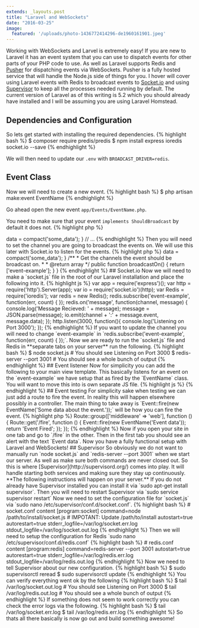 ```yaml
---
extends: _layouts.post
title: "Laravel and WebSockets"
date: "2016-03-25"
image:
  featured: '/uploads/photo-1436772414296-de1960161901.jpeg'
---
```


Working with WebSockets and Larvel is extremely easy! If you are new to Laravel it has an event system that you can use to dispatch events for other parts of your PHP code to use. As well as Laravel supports Redis and [Pusher](https://pusher.com/) for dispatching events via WebSockets. Pusher is a fully hosted service that will handle the Node.js side of things for you. I hover will cover using Laravel events with Redis to broadcast events to [Socket.io](http://socket.io/) and using [Supervisor](http://supervisord.org/) to keep all the processes needed running by default. The current version of Laravel as of this writing is 5.2 which you should already have installed and I will be assuming you are using Laravel Homstead.

## Dependencies and Configuration
So lets get started with installing the required dependencies.
{% highlight bash %}
$ composer require predis/predis
$ npm install express ioredis socket.io --save
{% endhighlight %}

We will then need to update our `.env` with `BROADCAST_DRIVER=redis`.

## Event Class
Now we will need to create a new event.
{% highlight bash %}
$ php artisan make:event EventName
{% endhighlight %}

Go ahead open the new event `app/Events/EventName.php`.

You need to make sure that your event `implements ShouldBroadcast` by default it does not.
{% highlight php %}
<?php
// ...
class EventName extends Event implements ShouldBroadcast
// ...
{% endhighlight %}

For this example we will use a `$data` property to pass information to socket.io however by default you will have access to any public property.
{% highlight php %}
<?php
// ...
public $data;
// ...
public function __construct($some_data)
{
    $this->data = compact('some_data');
}
// ...
{% endhighlight %}
Then you will need to set the channel you are going to broadcast the events on. We will use this later with Socket.io to listen for the events.
{% highlight php %}
<?php
// ...
public function broadcastOn()
{
    return ['event-example'];
}
// ...
{% endhighlight %}
Our whole event class should now look like this.
{% highlight php %}
<?php

namespace App\Events;

use App\Events\Event;
use Illuminate\Queue\SerializesModels;
use Illuminate\Contracts\Broadcasting\ShouldBroadcast;

class EventName extends Event implements ShouldBroadcast
{
    use SerializesModels;

    public $data;

    /**
     * Create a new event instance.
     *
     * @return void
     */
    public function __construct($some_data)
    {
        $this->data = compact('some_data');
    }

    /**
     * Get the channels the event should be broadcast on.
     *
     * @return array
     */
    public function broadcastOn()
    {
        return ['event-example'];
    }
}
{% endhighlight %}

## Socket.io
Now we will need to make a `socket.js` file in the root of our Laravel installation and place the following into it.

{% highlight js %}
var app = require('express')();
var http = require('http').Server(app);
var io = require('socket.io')(http);
var Redis = require('ioredis');
var redis = new Redis();
redis.subscribe('event-example', function(err, count) {
});
redis.on('message', function(channel, message) {
    console.log('Message Recieved: ' + message);
    message = JSON.parse(message);
    io.emit(channel + ':' + message.event, message.data);
});
http.listen(3000, function(){
    console.log('Listening on Port 3000');
});
{% endhighlight %}

If you want to update the channel you will need to change `event-example` in `redis.subscribe('event-example', function(err, count) {
});`.

Now we are ready to run the `socket.js` file and Redis in **separate tabs on your server** run the following.
{% highlight bash %}
$ node socket.js
# You should see Listening on Port 3000
$ redis-server --port 3001
# You should see a whole bunch of output
{% endhighlight %}

## Event listener
Now for simplicity you can add the following to your main view template. This basically listens for an event on the `event-example` we have setup that as fired by the `EventName` class. You will want to move this into is own separate JS file.
{% highlight js %}
<script src="https://cdn.socket.io/socket.io-1.4.5.js"></script>
<script>
var socketURL = 'http://192.168.10.10:3000'; // 192.168.10.10 can be replaced with the IP address of your server.

// If you are using Elixir/Browserify use commented out socket instead.
var socket = io(socketURL);
// var socket = require('socket.io-client')(socketURL);

// The event name is created by the event channel (example-event) we set earlier
// and the class name with the full namespace (App\Events\EventName).
socket.on('event-example:App\\Events\\EventName', function (event) {
    alert(event.data.some_data);
});
</script>
{% endhighlight %}

## Event testing
For simplicity sake when testing we can just add a route to fire the event. In reality this will happen elsewhere possibly in a controller. The main thing to take away is `Event::fire(new EventName('Some data about the event.'));` will be how you can fire the event.
{% highlight php %}
Route::group(['middleware' => 'web'], function () {
    Route::get('/fire', function () {
        Event::fire(new EventName('Event data'));

        return 'Event Fired';
    });
});
{% endhighlight %}

Now if you open your site in one tab and go to `/fire` in the other. Then in the first tab you should see an alert with the text `Event data`. Now you have a fully functional setup with Laravel and WebSockets!

## Supervisor
So obviously we do not want to manually run `node socket.js` and `redis-server --port 3001` when we start our server. As well as make sure both commands are never closed out. So this is where [Supervisor](http://supervisord.org/) comes into play. It will handle starting both services and making sure they stay up continuously.

**The following instructions will happen on your server.**

If you do not already have Supervisor installed you can install it via `sudo apt-get install supervisor`. Then you will need to restart Supervisor via `sudo service supervisor restart`

Now we need to set the configuration file for `socket.js`	via `sudo nano /etc/supervisor/conf.d/socket.conf`.
{% highlight bash %}
# socket.conf content
[program:socket]
command=node /path/to/install/socket.js # IMPOTANT: Update /path/to/install
autostart=true
autorestart=true
stderr_logfile=/var/log/socket.err.log
stdout_logfile=/var/log/socket.out.log
{% endhighlight %}

Then we will need to setup the configuration for Redis `sudo nano /etc/supervisor/conf.d/redis.conf`
{% highlight bash %}
# redis.conf content
[program:redis]
command=redis-server --port 3001
autostart=true
autorestart=true
stderr_logfile=/var/log/redis.err.log
stdout_logfile=/var/log/redis.out.log
{% endhighlight %}

Now we need to tell Supervisor about our new configuration.
{% highlight bash %}
$ sudo supervisorctl reread
$ sudo supervisorctl update
{% endhighlight %}

You can verify everything went ok by the following
{% highlight bash %}
$ tail /var/log/socket.out.log
# You should see Listening on Port 3000
$ tail /var/log/redis.out.log
# You should see a whole bunch of output
{% endhighlight %}

If something does not seem to work correctly you can check the error logs via the following.
{% highlight bash %}
$ tail /var/log/socket.err.log
$ tail /var/log/redis.err.log
{% endhighlight %}

So thats all there basically is now go out and build something awesome!
